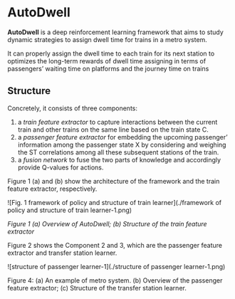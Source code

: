 # AutoDwell

**AutoDwell** is a deep reinforcement learning framework that aims to study dynamic strategies to assign dwell time for trains in a metro system.  

It can properly assign the dwell time to each train for its next station to optimizes the long-term rewards of dwell time assigning in terms of passengers’ waiting time on platforms and the journey time on trains

## Structure

Concretely, it consists of three components: 

1. a *train feature extractor* to capture interactions between the current train and other trains on the same line based on the train state C.
2. a *passenger feature extractor* for embedding the upcoming passenger’ information among the passenger state X by considering and weighing the ST correlations among all these subsequent stations of the train.
3. a *fusion network* to fuse the two parts of knowledge and accordingly provide Q-values for actions.

Figure 1 (a) and (b) show the architecture of the framework and the train feature extractor, respectively.

![Fig. 1 framework of policy and structure of train learner](./framework of policy and structure of train learner-1.png)

*Figure 1  (a) Overview of AutoDwell; (b) Structure of the train feature extractor*

Figure 2 shows the Component 2 and 3, which are the passenger feature extractor and transfer station learner.

![structure of passenger learner-1](./structure of passenger learner-1.png)

Figure 4: (a) An example of metro system. (b) Overview of the passenger feature extractor; (c) Structure of the transfer station learner.

## <!--Reference-->

<!--*Zhaoyuan Wang, Zheyi Pan. 2020. Shortening passengers’ travel time: A novel dynamic metro train.*-->

## <!--Author-->

<!--*Zhaoyuan Wang*-->



